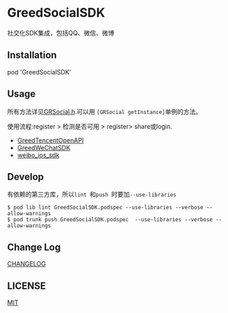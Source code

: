 # GreedSocialSDK

社交化SDK集成，包括QQ、微信、微博

## Installation

pod 'GreedSocialSDK'

## Usage

所有方法详见[GRSocial.h](GreedSocialSDK/GRSocial.h).可以用 `[GRSocial getInstance]`单例的方法。

使用流程:register > 检测是否可用 > register> share或login.

* [GreedTencentOpenAPI](https://github.com/greedlab/GreedTencentOpenAPI)
* [GreedWeChatSDK](https://github.com/greedlab/GreedWeChatSDK)
* [weibo_ios_sdk](https://github.com/sinaweibosdk/weibo_ios_sdk)

## Develop

有依赖的第三方库，所以`lint `和`push `时要加`--use-libraries`

```shell
$ pod lib lint GreedSocialSDK.podspec --use-libraries --verbose --allow-warnings
$ pod trunk push GreedSocialSDK.podspec  --use-libraries --verbose --allow-warnings
```

## Change Log

[CHANGELOG](CHANGELOG.md)


## LICENSE

[MIT](LICENSE)
